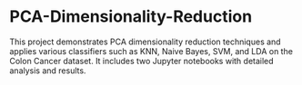 # PCA-Dimensionality-Reduction
This project demonstrates PCA dimensionality reduction techniques and applies various classifiers such as KNN, Naive Bayes, SVM, and LDA on the Colon Cancer dataset. It includes two Jupyter notebooks with detailed analysis and results.
